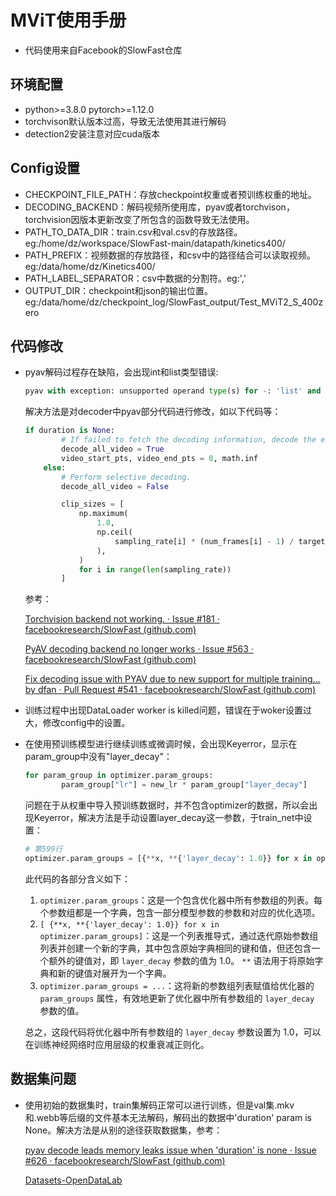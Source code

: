 # MViT使用手册

* 代码使用来自Facebook的SlowFast仓库

## 环境配置

* python>=3.8.0 pytorch>=1.12.0 
* torchvison默认版本过高，导致无法使用其进行解码
* detection2安装注意对应cuda版本

## Config设置

* CHECKPOINT_FILE_PATH：存放checkpoint权重或者预训练权重的地址。
* DECODING_BACKEND：解码视频所使用库，pyav或者torchvison，torchvision因版本更新改变了所包含的函数导致无法使用。
* PATH_TO_DATA_DIR：train.csv和val.csv的存放路径。eg:/home/dz/workspace/SlowFast-main/datapath/kinetics400/
* PATH_PREFIX：视频数据的存放路径，和csv中的路径结合可以读取视频。eg:/data/home/dz/Kinetics400/
* PATH_LABEL_SEPARATOR：csv中数据的分割符。eg:','
* OUTPUT_DIR：checkpoint和json的输出位置。eg:/data/home/dz/checkpoint_log/SlowFast_output/Test_MViT2_S_400zero

## 代码修改

* pyav解码过程存在缺陷，会出现int和list类型错误:

  ```python
  pyav with exception: unsupported operand type(s) for -: 'list' and 'int'
  ```

  解决方法是对decoder中pyav部分代码进行修改，如以下代码等：

  ```python
  if duration is None:
          # If failed to fetch the decoding information, decode the entire video.
          decode_all_video = True
          video_start_pts, video_end_pts = 0, math.inf
      else:
          # Perform selective decoding.
          decode_all_video = False
  
          clip_sizes = [
              np.maximum(
                  1.0,
                  np.ceil(
                      sampling_rate[i] * (num_frames[i] - 1) / target_fps * fps
                  ),
              )
              for i in range(len(sampling_rate))
          ]
  ```

  参考：

  [Torchvision backend not working. · Issue #181 · facebookresearch/SlowFast (github.com)](https://github.com/facebookresearch/SlowFast/issues/181)

  [PyAV decoding backend no longer works · Issue #563 · facebookresearch/SlowFast (github.com)](https://github.com/facebookresearch/SlowFast/issues/563)

  [Fix decoding issue with PYAV due to new support for multiple training… by dfan · Pull Request #541 · facebookresearch/SlowFast (github.com)](https://github.com/facebookresearch/SlowFast/pull/541)

* 训练过程中出现DataLoader worker is killed问题，错误在于woker设置过大，修改config中的设置。

* 在使用预训练模型进行继续训练或微调时候，会出现Keyerror，显示在param_group中没有"layer_decay"：

  ```python
  for param_group in optimizer.param_groups:
          param_group["lr"] = new_lr * param_group["layer_decay"]
  ```

  问题在于从权重中导入预训练数据时，并不包含optimizer的数据，所以会出现Keyerror，解决方法是手动设置layer_decay这一参数，于train_net中设置：
  
  ```python
  # 第599行
  optimizer.param_groups = [{**x, **{'layer_decay': 1.0}} for x in optimizer.param_groups]
  ```
  
  此代码的各部分含义如下：
  
  1. `optimizer.param_groups`：这是一个包含优化器中所有参数组的列表。每个参数组都是一个字典，包含一部分模型参数的参数和对应的优化选项。
  2. `[ {**x, **{'layer_decay': 1.0}} for x in optimizer.param_groups]`：这是一个列表推导式，通过迭代原始参数组列表并创建一个新的字典，其中包含原始字典相同的键和值，但还包含一个额外的键值对，即 `layer_decay` 参数的值为 1.0。 `**` 语法用于将原始字典和新的键值对展开为一个字典。
  3. `optimizer.param_groups = ...`：这将新的参数组列表赋值给优化器的 `param_groups` 属性，有效地更新了优化器中所有参数组的 `layer_decay` 参数的值。
  
  总之，这段代码将优化器中所有参数组的 `layer_decay` 参数设置为 1.0，可以在训练神经网络时应用层级的权重衰减正则化。

## 数据集问题

* 使用初始的数据集时，train集解码正常可以进行训练，但是val集.mkv和.webb等后缀的文件基本无法解码，解码出的数据中'duration' param is None。解决方法是从别的途径获取数据集，参考：

  [pyav decode leads memory leaks issue when 'duration' is none · Issue #626 · facebookresearch/SlowFast (github.com)](https://github.com/facebookresearch/SlowFast/issues/626)

  [Datasets-OpenDataLab](https://opendatalab.com/)